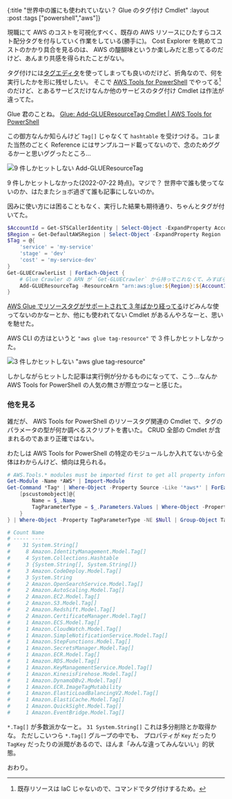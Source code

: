 {:title "世界中の誰にも使われていない？ Glue のタグ付け Cmdlet"
:layout :post
:tags ["powershell","aws"]}

現職にて AWS のコストを可視化すべく、既存の AWS リソースにひたすらコスト配分タグを付与していく作業をしている(勝手に)。
Cost Explorer を眺めてコストのかかり具合を見るのは、 AWS の醍醐味というか楽しみだと思ってるのだけど、あんまり共感を得られたことがない。

タグ付けには[タグエディタ](https://docs.aws.amazon.com/ARG/latest/userguide/tag-editor.html)を使ってしまっても良いのだけど、折角なので、何を実行したかを形に残せしたい。
そこで [AWS Tools for PowerShell](https://aws.amazon.com/powershell/) でやってる[^1]のだけど、とあるサービスだけなんか他のサービスのタグ付け Cmdlet は作法が違ってた。

Glue 君のことね。 [Glue: Add-GLUEResourceTag Cmdlet | AWS Tools for PowerShell](https://docs.aws.amazon.com/powershell/latest/reference/items/Add-GLUEResourceTag.html)

この御方なんか知らんけど `Tag[]` じゃなくて `hashtable` を受けつける。コレまた当然のごとく Reference にはサンプルコード載ってないので、念のためググるかーと思いググったところ...

![9 件しかヒットしない Add-GLUEResourceTag](/img/2022-07-23-capture/aws-tools-for-pwsh.png)

9 件しかヒットしなかった(2022-07-22 時点)。マジで？
世界中で誰も使ってないのか、はたまたショボ過ぎて誰も記事にしないのか。

因みに使い方には困ることもなく、実行した結果も期待通り、ちゃんとタグが付いてた。

```powershell
$AccountId = Get-STSCallerIdentity | Select-Object -ExpandProperty Account
$Region = Get-DefaultAWSRegion | Select-Object -ExpandProperty Region
$Tag = @{
    'service' = 'my-service'
    'stage' = 'dev'
    'cost' = 'my-service-dev'
}
Get-GLUECrawlerList | ForEach-Object {
    # Glue Crawler の ARN が `Get-GLUECrawler` から持ってこれなくて、みすぼらしく手で組んでる。
    Add-GLUEResourceTag -ResourceArn "arn:aws:glue:${Region}:${AccountId}:crawler/$($_.Name)" -TagsToAdd $Tag
}
```

[AWS Glue でリソースタグがサポートされて 3 年ばかり経ってる](https://aws.amazon.com/jp/about-aws/whats-new/2019/03/aws-glue-now-supports-resource-tagging/)けどみんな使ってないのかなーとか、他にも使われてない Cmdlet があるんやろなーと、思いを馳せた。

AWS CLI の方はというと `"aws glue tag-resource"` で 3 件しかヒットしなかった。

![3 件しかヒットしない "aws glue tag-resource"](/img/2022-07-23-capture/aws-cli.png)

しかしながらヒットした記事は実行例が分かるものになってて、こう...なんか AWS Tools for PowerShell の人気の無さが際立つなーと感じた。

### 他を見る

雑だが、 AWS Tools for PowerShell のリソースタグ関連の Cmdlet で、タグのパラメータの型が何か調べるスクリプトを書いた。 CRUD 全部の Cmdlet が含まれるのであまり正確ではない。

わたしは AWS Tools for PowerShell の特定のモジュールしか入れてないから全体はわからんけど、傾向は見られる。

```powershell
# AWS.Tools.* modules must be imported first to get all property information.
Get-Module -Name *AWS* | Import-Module
Get-Command *Tag* | Where-Object -Property Source -Like '*aws*' | ForEach-Object {
    [pscustomobject]@{
        Name = $_.Name
        TagParameterType = $_.Parameters.Values | Where-Object -Property Name -Like '*tag*' | Select-Object -ExpandProperty ParameterType
    }
} | Where-Object -Property TagParameterType -NE $Null | Group-Object TagParameterType

# Count Name
# ----- ----
#    31 System.String[]
#     8 Amazon.IdentityManagement.Model.Tag[]
#     4 System.Collections.Hashtable
#     3 {System.String[], System.String[]}
#     3 Amazon.CodeDeploy.Model.Tag[]
#     3 System.String
#     2 Amazon.OpenSearchService.Model.Tag[]
#     2 Amazon.AutoScaling.Model.Tag[]
#     2 Amazon.EC2.Model.Tag[]
#     2 Amazon.S3.Model.Tag[]
#     2 Amazon.Redshift.Model.Tag[]
#     2 Amazon.CertificateManager.Model.Tag[]
#     1 Amazon.ECS.Model.Tag[]
#     1 Amazon.CloudWatch.Model.Tag[]
#     1 Amazon.SimpleNotificationService.Model.Tag[]
#     1 Amazon.StepFunctions.Model.Tag[]
#     1 Amazon.SecretsManager.Model.Tag[]
#     1 Amazon.ECR.Model.Tag[]
#     1 Amazon.RDS.Model.Tag[]
#     1 Amazon.KeyManagementService.Model.Tag[]
#     1 Amazon.KinesisFirehose.Model.Tag[]
#     1 Amazon.DynamoDBv2.Model.Tag[]
#     1 Amazon.ECR.ImageTagMutability
#     1 Amazon.ElasticLoadBalancingV2.Model.Tag[]
#     1 Amazon.ElastiCache.Model.Tag[]
#     1 Amazon.QuickSight.Model.Tag[]
#     1 Amazon.EventBridge.Model.Tag[]
```

`*.Tag[]` が多数派かなーと。 `31 System.String[]` これは多分削除とか取得かな。
ただしこいつら `*.Tag[]` グループの中でも、 プロパティが `Key` だったり `TagKey` だったりの派閥があるので、ほんま「みんな違ってみんないい」的状態。

おわり。

[^1]: 既存リソースは IaC じゃないので、コマンドでタグ付けするため。
